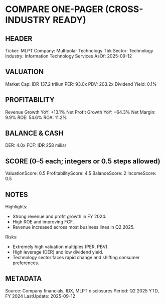 # COMPARE ONE-PAGER (CROSS-INDUSTRY READY)

## HEADER
Ticker: MLPT
Company: Multipolar Technology Tbk
Sector: Technology
Industry: Information Technology Services
AsOf: 2025-09-12

## VALUATION
Market Cap: IDR 137.2 triliun
PER: 93.0x
PBV: 203.2x
Dividend Yield: 0.1%

## PROFITABILITY
Revenue Growth YoY: +13.1%
Net Profit Growth YoY: +64.3%
Net Margin: 9.9%
ROE: 54.6%
ROA: 11.2%

## BALANCE & CASH
DER: 4.0x
FCF: IDR 258 miliar

## SCORE (0–5 each; integers or 0.5 steps allowed)
ValuationScore: 0.5
ProfitabilityScore: 4.5
BalanceScore: 2
IncomeScore: 0.5

## NOTES
Highlights:
- Strong revenue and profit growth in FY 2024.
- High ROE and improving FCF.
- Revenue increased across most business lines in Q2 2025.

Risks:
- Extremely high valuation multiples (PER, PBV).
- High leverage (DER) and low dividend yield.
- Technology sector faces rapid change and shifting consumer preferences.

## METADATA
Source: Company financials, IDX, MLPT disclosures
Period: Q2 2025 YTD, FY 2024
LastUpdate: 2025-09-12